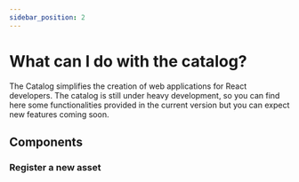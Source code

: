 ```yaml
---
sidebar_position: 2
---
```


# What can I do with the catalog?

The Catalog simplifies the creation of web applications for React developers. The catalog is still under heavy development, so you can find here some functionalities provided in the current version but you can expect new features coming soon.

## Components

### Register a new asset











